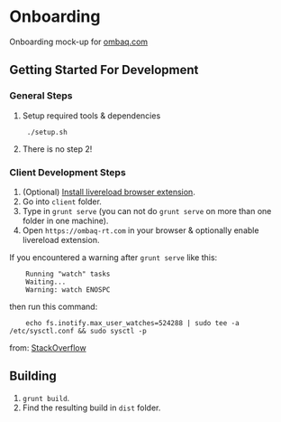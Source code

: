 # Onboarding

Onboarding mock-up for [ombaq.com](https://ombaq.com)

## Getting Started For Development

### General Steps
1. Setup required tools & dependencies
		
		./setup.sh

2. There is no step 2!

### Client Development Steps

1. (Optional) [Install livereload browser extension](http://feedback.livereload.com/knowledgebase/articles/86242-how-do-i-install-and-use-the-browser-extensions).
2. Go into `client` folder.
3. Type in `grunt serve` (you can not do `grunt serve` on more than one folder in one machine).
4. Open `https://ombaq-rt.com` in your browser & optionally enable livereload extension.

If you encountered a warning after `grunt serve` like this:

		Running "watch" tasks
		Waiting...
		Warning: watch ENOSPC

then run this command:

		echo fs.inotify.max_user_watches=524288 | sudo tee -a /etc/sysctl.conf && sudo sysctl -p

from: [StackOverflow](http://stackoverflow.com/questions/16748737/grunt-watch-error-waiting-fatal-error-watch-enospc)

## Building

1. `grunt build`.
2. Find the resulting build in `dist` folder.
